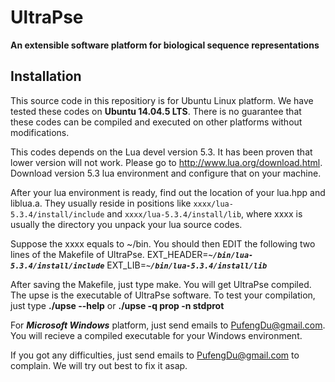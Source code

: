# UltraPse
**An extensible software platform for biological sequence representations**

## Installation

This source code in this repositiory is for Ubuntu Linux platform. We have tested these codes on **Ubuntu 14.04.5 LTS**. There is no guarantee that these codes can be compiled and executed on other platforms without modifications.

This codes depends on the Lua devel version 5.3. It has been proven that lower version will not work. Please go to http://www.lua.org/download.html. Download version 5.3 lua environment and configure that on your machine.

After your lua environment is ready, find out the location of your lua.hpp and liblua.a. They usually reside in positions like 
`xxxx/lua-5.3.4/install/include` and `xxxx/lua-5.3.4/install/lib`, where xxxx is usually the directory you unpack your lua source codes.

Suppose the xxxx equals to ~/bin. You should then EDIT the following two lines of the Makefile of UltraPse.
EXT_HEADER=***`~/bin/lua-5.3.4/install/include`***
EXT_LIB=***`~/bin/lua-5.3.4/install/lib`***

After saving the Makefile, just type make. You will get UltraPse compiled. The upse is the executable of UltraPse software.
To test your compilation, just type **./upse --help** or **./upse -q prop -n stdprot**

For ***Microsoft Windows*** platform, just send emails to PufengDu@gmail.com. You will recieve a compiled executable for your Windows environment.

If you got any difficulties, just send emails to PufengDu@gmail.com to complain. We will try out best to fix it asap.
